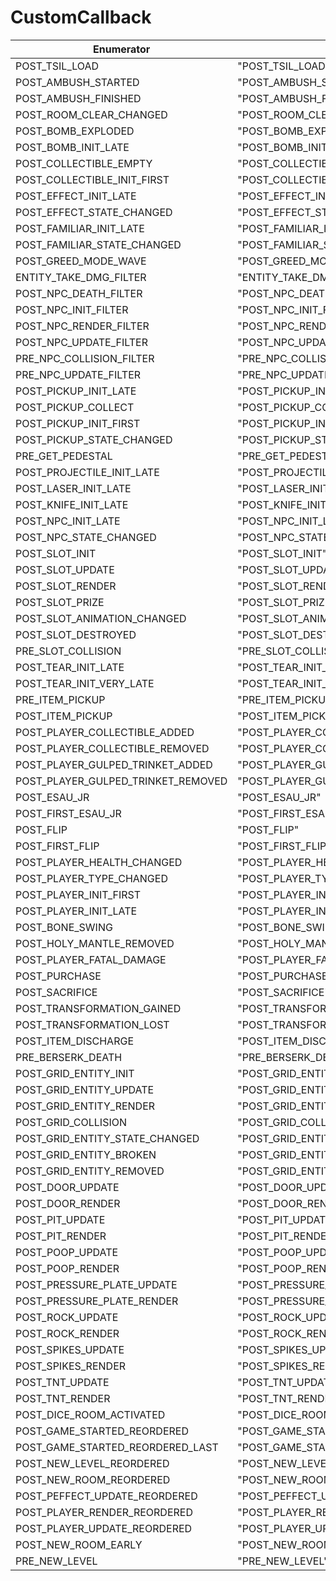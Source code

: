 # CustomCallback

| Enumerator | Value | Description |
| - | - | - |
| POST_TSIL_LOAD | "POST_TSIL_LOAD" |  |
| POST_AMBUSH_STARTED | "POST_AMBUSH_STARTED" |  |
| POST_AMBUSH_FINISHED | "POST_AMBUSH_FINISHED" |  |
| POST_ROOM_CLEAR_CHANGED | "POST_ROOM_CLEAR_CHANGED" |  |
| POST_BOMB_EXPLODED | "POST_BOMB_EXPLODED" |  |
| POST_BOMB_INIT_LATE | "POST_BOMB_INIT_LATE" |  |
| POST_COLLECTIBLE_EMPTY | "POST_COLLECTIBLE_EMPTY" |  |
| POST_COLLECTIBLE_INIT_FIRST | "POST_COLLECTIBLE_INIT_FIRST" |  |
| POST_EFFECT_INIT_LATE | "POST_EFFECT_INIT_LATE" |  |
| POST_EFFECT_STATE_CHANGED | "POST_EFFECT_STATE_CHANGED" |  |
| POST_FAMILIAR_INIT_LATE | "POST_FAMILIAR_INIT_LATE" |  |
| POST_FAMILIAR_STATE_CHANGED | "POST_FAMILIAR_STATE_CHANGED" |  |
| POST_GREED_MODE_WAVE | "POST_GREED_MODE_WAVE" |  |
| ENTITY_TAKE_DMG_FILTER | "ENTITY_TAKE_DMG_FILTER" |  |
| POST_NPC_DEATH_FILTER | "POST_NPC_DEATH_FILTER" |  |
| POST_NPC_INIT_FILTER | "POST_NPC_INIT_FILTER" |  |
| POST_NPC_RENDER_FILTER | "POST_NPC_RENDER_FILTER" |  |
| POST_NPC_UPDATE_FILTER | "POST_NPC_UPDATE_FILTER" |  |
| PRE_NPC_COLLISION_FILTER | "PRE_NPC_COLLISION_FILTER" |  |
| PRE_NPC_UPDATE_FILTER | "PRE_NPC_UPDATE_FILTER" |  |
| POST_PICKUP_INIT_LATE | "POST_PICKUP_INIT_LATE" |  |
| POST_PICKUP_COLLECT | "POST_PICKUP_COLLECT" |  |
| POST_PICKUP_INIT_FIRST | "POST_PICKUP_INIT_FIRST" |  |
| POST_PICKUP_STATE_CHANGED | "POST_PICKUP_STATE_CHANGED" |  |
| PRE_GET_PEDESTAL | "PRE_GET_PEDESTAL" |  |
| POST_PROJECTILE_INIT_LATE | "POST_PROJECTILE_INIT_LATE" |  |
| POST_LASER_INIT_LATE | "POST_LASER_INIT_LATE" |  |
| POST_KNIFE_INIT_LATE | "POST_KNIFE_INIT_LATE" |  |
| POST_NPC_INIT_LATE | "POST_NPC_INIT_LATE" |  |
| POST_NPC_STATE_CHANGED | "POST_NPC_STATE_CHANGED" |  |
| POST_SLOT_INIT | "POST_SLOT_INIT" |  |
| POST_SLOT_UPDATE | "POST_SLOT_UPDATE" |  |
| POST_SLOT_RENDER | "POST_SLOT_RENDER" |  |
| POST_SLOT_PRIZE | "POST_SLOT_PRIZE" |  |
| POST_SLOT_ANIMATION_CHANGED | "POST_SLOT_ANIMATION_CHANGED" |  |
| POST_SLOT_DESTROYED | "POST_SLOT_DESTROYED" |  |
| PRE_SLOT_COLLISION | "PRE_SLOT_COLLISION" |  |
| POST_TEAR_INIT_LATE | "POST_TEAR_INIT_LATE" |  |
| POST_TEAR_INIT_VERY_LATE | "POST_TEAR_INIT_VERY_LATE" |  |
| PRE_ITEM_PICKUP | "PRE_ITEM_PICKUP" |  |
| POST_ITEM_PICKUP | "POST_ITEM_PICKUP" |  |
| POST_PLAYER_COLLECTIBLE_ADDED | "POST_PLAYER_COLLECTIBLE_ADDED" |  |
| POST_PLAYER_COLLECTIBLE_REMOVED | "POST_PLAYER_COLLECTIBLE_REMOVED" |  |
| POST_PLAYER_GULPED_TRINKET_ADDED | "POST_PLAYER_GULPED_TRINKET_ADDED" |  |
| POST_PLAYER_GULPED_TRINKET_REMOVED | "POST_PLAYER_GULPED_TRINKET_REMOVED" |  |
| POST_ESAU_JR | "POST_ESAU_JR" |  |
| POST_FIRST_ESAU_JR | "POST_FIRST_ESAU_JR" |  |
| POST_FLIP | "POST_FLIP" |  |
| POST_FIRST_FLIP | "POST_FIRST_FLIP" |  |
| POST_PLAYER_HEALTH_CHANGED | "POST_PLAYER_HEALTH_CHANGED" |  |
| POST_PLAYER_TYPE_CHANGED | "POST_PLAYER_TYPE_CHANGED" |  |
| POST_PLAYER_INIT_FIRST | "POST_PLAYER_INIT_FIRST" |  |
| POST_PLAYER_INIT_LATE | "POST_PLAYER_INIT_LATE" |  |
| POST_BONE_SWING | "POST_BONE_SWING" |  |
| POST_HOLY_MANTLE_REMOVED | "POST_HOLY_MANTLE_REMOVED" |  |
| POST_PLAYER_FATAL_DAMAGE | "POST_PLAYER_FATAL_DAMAGE" |  |
| POST_PURCHASE | "POST_PURCHASE" |  |
| POST_SACRIFICE | "POST_SACRIFICE" |  |
| POST_TRANSFORMATION_GAINED | "POST_TRANSFORMATION_GAINED" |  |
| POST_TRANSFORMATION_LOST | "POST_TRANSFORMATION_LOST" |  |
| POST_ITEM_DISCHARGE | "POST_ITEM_DISCHARGE" |  |
| PRE_BERSERK_DEATH | "PRE_BERSERK_DEATH" |  |
| POST_GRID_ENTITY_INIT | "POST_GRID_ENTITY_INIT" |  |
| POST_GRID_ENTITY_UPDATE | "POST_GRID_ENTITY_UPDATE" |  |
| POST_GRID_ENTITY_RENDER | "POST_GRID_ENTITY_RENDER" |  |
| POST_GRID_COLLISION | "POST_GRID_COLLISION" |  |
| POST_GRID_ENTITY_STATE_CHANGED | "POST_GRID_ENTITY_STATE_CHANGED" |  |
| POST_GRID_ENTITY_BROKEN | "POST_GRID_ENTITY_BROKEN" |  |
| POST_GRID_ENTITY_REMOVED | "POST_GRID_ENTITY_REMOVED" |  |
| POST_DOOR_UPDATE | "POST_DOOR_UPDATE" |  |
| POST_DOOR_RENDER | "POST_DOOR_RENDER" |  |
| POST_PIT_UPDATE | "POST_PIT_UPDATE" |  |
| POST_PIT_RENDER | "POST_PIT_RENDER" |  |
| POST_POOP_UPDATE | "POST_POOP_UPDATE" |  |
| POST_POOP_RENDER | "POST_POOP_RENDER" |  |
| POST_PRESSURE_PLATE_UPDATE | "POST_PRESSURE_PLATE_UPDATE" |  |
| POST_PRESSURE_PLATE_RENDER | "POST_PRESSURE_PLATE_RENDER" |  |
| POST_ROCK_UPDATE | "POST_ROCK_UPDATE" |  |
| POST_ROCK_RENDER | "POST_ROCK_RENDER" |  |
| POST_SPIKES_UPDATE | "POST_SPIKES_UPDATE" |  |
| POST_SPIKES_RENDER | "POST_SPIKES_RENDER" |  |
| POST_TNT_UPDATE | "POST_TNT_UPDATE" |  |
| POST_TNT_RENDER | "POST_TNT_RENDER" |  |
| POST_DICE_ROOM_ACTIVATED | "POST_DICE_ROOM_ACTIVATED" |  |
| POST_GAME_STARTED_REORDERED | "POST_GAME_STARTED_REORDERED" |  |
| POST_GAME_STARTED_REORDERED_LAST | "POST_GAME_STARTED_REORDERED_LAST" |  |
| POST_NEW_LEVEL_REORDERED | "POST_NEW_LEVEL_REORDERED" |  |
| POST_NEW_ROOM_REORDERED | "POST_NEW_ROOM_REORDERED" |  |
| POST_PEFFECT_UPDATE_REORDERED | "POST_PEFFECT_UPDATE_REORDERED" |  |
| POST_PLAYER_RENDER_REORDERED | "POST_PLAYER_RENDER_REORDERED" |  |
| POST_PLAYER_UPDATE_REORDERED | "POST_PLAYER_UPDATE_REORDERED" |  |
| POST_NEW_ROOM_EARLY | "POST_NEW_ROOM_EARLY" |  |
| PRE_NEW_LEVEL | "PRE_NEW_LEVEL" |  |
